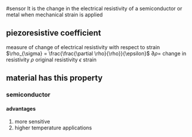 #sensor 
It is the change in the electrical resistivity of a semiconductor or metal when mechanical strain is applied

## piezoresistive coefficient

measure of change of electrical resistivity with respect to strain
$\rho_{\sigma} = \frac{\frac{\partial \rho}{\rho}}{\epsilon}$
$\partial \rho =$ change in resistivity
$\rho$ original resistivity
$\epsilon$ strain

## material has this property

### semiconductor

#### advantages

1. more sensitive
2. higher temperature applications
